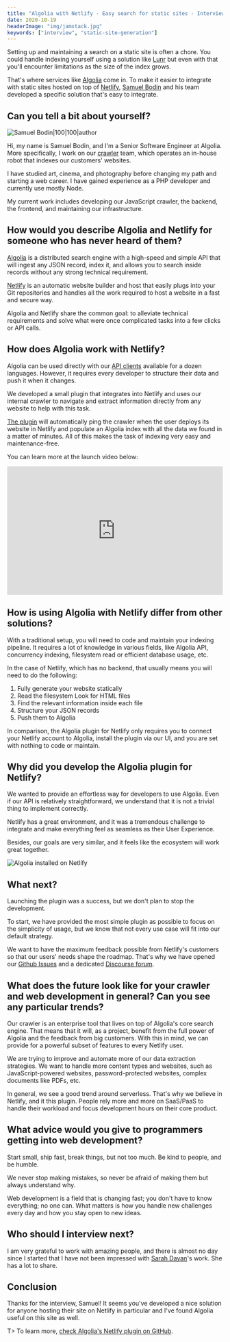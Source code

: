 ```yaml
---
title: "Algolia with Netlify - Easy search for static sites - Interview with Samuel Bodin"
date: 2020-10-19
headerImage: "img/jamstack.jpg"
keywords: ["interview", "static-site-generation"]
---
```


Setting up and maintaining a search on a static site is often a chore. You could handle indexing yourself using a solution like [Lunr](https://lunrjs.com/) but even with that you'll encounter limitations as the size of the index grows.

That's where services like [Algolia](https://www.algolia.com/) come in. To make it easier to integrate with static sites hosted on top of [Netlify](https://www.netlify.com/), [Samuel Bodin](https://github.com/bodinsamuel) and his team developed a specific solution that's easy to integrate.

## Can you tell a bit about yourself?

![Samuel Bodin|100|100|author](https://www.gravatar.com/avatar/7a7fbf076d2e3ac5c402cecfdae62b4b?s=200)

Hi, my name is Samuel Bodin, and I'm a Senior Software Engineer at Algolia. More specifically, I work on our [crawler](https://www.algolia.com/products/crawler/) team, which operates an in-house robot that indexes our customers' websites.

I have studied art, cinema, and photography before changing my path and starting a web career. I have gained experience as a PHP developer and currently use mostly Node.

My current work includes developing our JavaScript crawler, the backend, the frontend, and maintaining our infrastructure.

## How would you describe Algolia and Netlify for someone who has never heard of them?

[Algolia](https://www.algolia.com/) is a distributed search engine with a high-speed and simple API that will ingest any JSON record, index it, and allows you to search inside records without any strong technical requirement.

[Netlify](https://www.netlify.com/) is an automatic website builder and host that easily plugs into your Git repositories and handles all the work required to host a website in a fast and secure way.

Algolia and Netlify share the common goal: to alleviate technical requirements and solve what were once complicated tasks into a few clicks or API calls.

## How does Algolia work with Netlify?

Algolia can be used directly with our [API clients](https://www.algolia.com/integrations/) available for a dozen languages. However, it requires every developer to structure their data and push it when it changes.

We developed a small plugin that integrates into Netlify and uses our internal crawler to navigate and extract information directly from any website to help with this task.

[The plugin](https://www.algolia.com/netlify) will automatically ping the crawler when the user deploys its website in Netlify and populate an Algolia index with all the data we found in a matter of minutes. All of this makes the task of indexing very easy and maintenance-free.

You can learn more at the launch video below:

<iframe width="100%" height="300px" src="https://www.youtube.com/embed/zbdfqfn1yiM" frameborder="0" allowfullscreen></iframe>

## How is using Algolia with Netlify differ from other solutions?

With a traditional setup, you will need to code and maintain your indexing pipeline. It requires a lot of knowledge in various fields, like Algolia API, concurrency indexing, filesystem read or efficient database usage, etc.

In the case of Netlify, which has no backend, that usually means you will need to do the following:

1. Fully generate your website statically
2. Read the filesystem Look for HTML files
3. Find the relevant information inside each file
4. Structure your JSON records
5. Push them to Algolia

In comparison, the Algolia plugin for Netlify only requires you to connect your Netlify account to Algolia, install the plugin via our UI, and you are set with nothing to code or maintain.

## Why did you develop the Algolia plugin for Netlify?

We wanted to provide an effortless way for developers to use Algolia. Even if our API is relatively straightforward, we understand that it is not a trivial thing to implement correctly.

Netlify has a great environment, and it was a tremendous challenge to integrate and make everything feel as seamless as their User Experience.

Besides, our goals are very similar, and it feels like the ecosystem will work great together.

![Algolia installed on Netlify](img/algolia-installed.jpg)

## What next?

Launching the plugin was a success, but we don't plan to stop the development.

To start, we have provided the most simple plugin as possible to focus on the simplicity of usage, but we know that not every use case will fit into our default strategy.

We want to have the maximum feedback possible from Netlify's customers so that our users' needs shape the roadmap. That's why we have opened our [Github Issues](https://github.com/algolia/algoliasearch-netlify/issues) and a dedicated [Discourse forum](https://discourse.algolia.com/c/netlify/28).

## What does the future look like for your crawler and web development in general? Can you see any particular trends?

Our crawler is an enterprise tool that lives on top of Algolia's core search engine. That means that it will, as a project, benefit from the full power of Algolia and the feedback from big customers. With this in mind, we can provide for a powerful subset of features to every Netlify user.

We are trying to improve and automate more of our data extraction strategies. We want to handle more content types and websites, such as JavaScript-powered websites, password-protected websites, complex documents like PDFs, etc.

In general, we see a good trend around serverless. That's why we believe in Netlify, and it this plugin. People rely more and more on SaaS/PaaS to handle their workload and focus development hours on their core product.

## What advice would you give to programmers getting into web development?

Start small, ship fast, break things, but not too much. Be kind to people, and be humble.

We never stop making mistakes, so never be afraid of making them but always understand why.

Web development is a field that is changing fast; you don't have to know everything; no one can. What matters is how you handle new challenges every day and how you stay open to new ideas.

## Who should I interview next?

I am very grateful to work with amazing people, and there is almost no day since I started that I have not been impressed with [Sarah Dayan](https://sarahdayan.dev/)'s work. She has a lot to share.

## Conclusion

Thanks for the interview, Samuel! It seems you've developed a nice solution for anyone hosting their site on Netlify in particular and I've found Algolia useful on this site as well.

T> To learn more, [check Algolia's Netlify plugin on GitHub](https://github.com/algolia/algoliasearch-netlify/).
